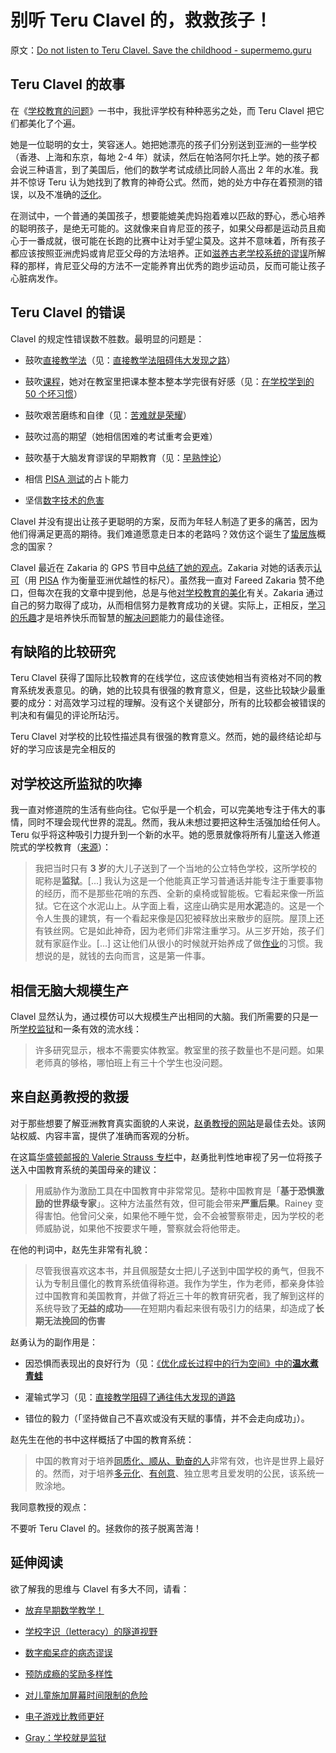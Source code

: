 # 别听 Teru Clavel 的，救救孩子！

原文：[Do not listen to Teru Clavel. Save the childhood - supermemo.guru](https://supermemo.guru/wiki/Do_not_listen_to_Teru_Clavel._Save_the_childhood)

## Teru Clavel 的故事

在《[学校教育的问题](https://supermemo.guru/wiki/Problem_of_schooling)》一书中，我批评学校有种种恶劣之处，而 Teru Clavel 把它们都美化了个遍。

她是一位聪明的女士，笑容迷人。她把她漂亮的孩子们分别送到亚洲的一些学校（香港、上海和东京，每地 2-4 年）就读，然后在帕洛阿尔托上学。她的孩子都会说三种语言，到了美国后，他们的数学考试成绩比同龄人高出 2 年的水准。我并不惊讶 Teru 认为她找到了教育的神奇公式。然而，她的处方中存在着预测的错误，以及不准确的[泛化](https://supermemo.guru/wiki/Generalization)。

在测试中，一个普通的美国孩子，想要能媲美虎妈抱着难以匹敌的野心，悉心培养的聪明孩子，是绝无可能的。这就像来自肯尼亚的孩子，如果父母都是运动员且痴心于一番成就，很可能在长跑的比赛中让对手望尘莫及。这并不意味着，所有孩子都应该按照亚洲虎妈或肯尼亚父母的方法培养。正如[滋养古老学校系统的谬误](https://supermemo.guru/wiki/Mythology_that_keeps_the_archaic_school_system_alive)所解释的那样，肯尼亚父母的方法不一定能养育出优秀的跑步运动员，反而可能让孩子心脏病发作。

## Teru Clavel 的错误

Clavel 的规定性错误数不胜数。最明显的问题是：

- 鼓吹[直接教学法](https://supermemo.guru/wiki/Direct_instruction)（见：[直接教学法阻碍伟大发现之路](https://supermemo.guru/wiki/Direct_instruction_blocks_pathways_to_great_discoveries)）

- 鼓吹[课程](https://supermemo.guru/wiki/Curriculum)，她对在教室里把课本整本整本学完很有好感（见：[在学校学到的 50 个坏习惯](https://supermemo.guru/wiki/50_bad_habits_learned_at_school)）

- 鼓吹艰苦磨练和自律（见：[苦难就是荣耀](https://supermemo.guru/wiki/The_grind_is_the_glory)）

- 鼓吹过高的期望（她相信困难的考试重考会更难）

- 鼓吹基于大脑发育谬误的早期教育（见：[早熟悖论](https://supermemo.guru/wiki/Precocity_paradox)）

- 相信 [PISA 测试](https://supermemo.guru/wiki/PISA)的占卜能力

- 坚信[数字技术的危害](https://supermemo.guru/wiki/Digital_Dementia)

Clavel 并没有提出让孩子更聪明的方案，反而为年轻人制造了更多的痛苦，因为他们得满足更高的期待。我们难道愿意走日本的老路吗？效仿这个诞生了[蛰居族](https://supermemo.guru/wiki/Hikikomori)概念的国家？

Clavel 最近在 Zakaria 的 GPS 节目中[总结了她的观点](https://youtu.be/Trd6eQ8xsyA)。Zakaria 对她的话表示[认可](http://transcripts.cnn.com/TRANSCRIPTS/1912/01/fzgps.01.html)（用 [PISA](https://supermemo.guru/wiki/PISA) 作为衡量亚洲优越性的标尺）。虽然我一直对 Fareed Zakaria 赞不绝口，但每次在我的文章中提到他，总是与他[对学校教育的美化](https://supermemo.guru/wiki/Glorification_of_schooling)有关。Zakaria 通过自己的努力取得了成功，从而相信努力是教育成功的关键。实际上，正相反，[学习的乐趣](https://supermemo.guru/wiki/Pleasure_of_learning)才是培养快乐而智慧的[解决问题](https://supermemo.guru/wiki/Problem_solving)能力的最佳途径。

## 有缺陷的比较研究

Teru Clavel 获得了国际比较教育的在线学位，这应该使她相当有资格对不同的教育系统发表意见。的确，她的比较具有很强的教育意义，但是，这些比较缺少最重要的成分：对高效学习过程的理解。没有这个关键部分，所有的比较都会被错误的判决和有偏见的评论所玷污。

Teru Clavel 对学校的比较性描述具有很强的教育意义。然而，她的最终结论却与好的学习应该是完全相反的

## 对学校这所监狱的吹捧

我一直对修道院的生活有些向往。它似乎是一个机会，可以完美地专注于伟大的事情，同时不理会现代世界的混乱。然而，我从未想过要把这种生活强加给任何人。Teru 似乎将这种吸引力提升到一个新的水平。她的愿景就像将所有儿童送入修道院式的学校教育（[来源](https://zibbyowens.com/transcript/teruclavel)）：

> 我把当时只有 **3 岁**的大儿子送到了一个当地的公立特色学校，这所学校的昵称是**监狱**。[...] 我认为这是一个他能真正学习普通话并能专注于重要事物的经历，而不是那些花哨的东西、全新的桌椅或智能板。它看起来像一所监狱。它在这个水泥山上。从字面上看，这座山确实是用**水泥**造的。这是一个令人生畏的建筑，有一个看起来像是囚犯被释放出来散步的庭院。屋顶上还有铁丝网。它是如此神奇，因为老师们非常注重学习。从三岁开始，孩子们就有家庭作业。[...] 这让他们从很小的时候就开始养成了做[作业](https://supermemo.guru/wiki/Homework)的习惯。我想说的是，就钱的去向而言，这是第一件事。

## 相信无脑大规模生产

Clavel 显然认为，通过模仿可以大规模生产出相同的大脑。我们所需要的只是一所[学校监狱](https://supermemo.guru/wiki/School_is_prison)和一条有效的流水线：

> 许多研究显示，根本不需要实体教室。教室里的孩子数量也不是问题。如果老师真的够格，哪怕班上有三十个学生也没问题。

## 来自赵勇教授的救援

对于那些想要了解亚洲教育真实面貌的人来说，[赵勇教授的网站](http://zhaolearning.com/)是最佳去处。该网站权威、内容丰富，提供了准确而客观的分析。

在这篇[华盛顿邮报的 Valerie Strauss 专栏](https://www.washingtonpost.com/news/answer-sheet/wp/2017/09/19/theres-a-new-call-for-americans-to-embrace-chinese-style-education-why-thats-a-huge-mistake/)中，赵勇批判性地审视了另一位将孩子送入中国教育系统的美国母亲的建议：

> 用威胁作为激励工具在中国教育中非常常见。楚称中国教育是「**基于恐惧激励的世界级专家**」。这种方法虽然有效，但可能会带来**严重后果**。Rainey 变得害怕。他曾问父亲，如果他不睡午觉，会不会被警察带走，因为学校的老师威胁说，如果他不按要求午睡，警察就会将他带走。

在他的判词中，赵先生非常有礼貌：

> 尽管我很喜欢这本书，并且佩服楚女士把儿子送到中国学校的勇气，但我不认为专制且僵化的教育系统值得称道。我作为学生，作为老师，都亲身体验过中国教育和美国教育，并做了将近三十年的教育研究者，我了解到这样的系统导致了**无益的成功**——在短期内看起来很有吸引力的结果，却造成了**长期无法挽回的伤害**

赵勇认为的副作用是：

- 因恐惧而表现出的良好行为（见：[《优化成长过程中的行为空间》中的**温水煮青蛙**](https://supermemo.guru/wiki/Optimization_of_behavioral_spaces_in_development#Boling_the_frog)

- 灌输式学习（见：[直接教学阻碍了通往伟大发现的道路](https://supermemo.guru/wiki/Direct_instruction_blocks_pathways_to_great_discoveries)

- 错位的毅力（「坚持做自己不喜欢或没有天赋的事情，并不会走向成功」）。

赵先生在他的书中这样概括了中国的教育系统：

> 中国的教育对于培养[同质化、顺从、勤奋的人](https://supermemo.guru/wiki/North_Korea)非常有效，也许是世界上最好的。然而，对于培养[多元化](https://supermemo.guru/wiki/Diversity)、[有创意](https://supermemo.guru/wiki/Creativity)、独立思考且爱发明的公民，该系统一败涂地。

我同意教授的观点：

不要听 Teru Clavel 的。拯救你的孩子脱离苦海！

## 延伸阅读

欲了解我的思维与 Clavel 有多大不同，请看：

- [放弃早期数学教学！](https://supermemo.guru/wiki/Abandon_early_math_instruction!)

- [学校字识（letteracy）的隧道视野](https://supermemo.guru/wiki/Tunnel_vision_of_school_letteracy)

- [数字痴呆症的病态谬误](https://supermemo.guru/wiki/The_morbid_myth_of_Digital_Dementia)

- [预防成瘾的奖励多样性](https://supermemo.guru/wiki/Reward_diversity_in_preventing_addictions)

- [对儿童施加屏幕时间限制的危险](https://supermemo.guru/wiki/Dangers_of_imposing_screen_time_limits_on_children)

- [电子游戏比教师更好](https://supermemo.guru/wiki/Videogames_are_better_than_teachers)

- [Gray：学校就是监狱](https://supermemo.guru/wiki/Gray:_School_is_prison)